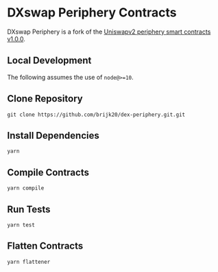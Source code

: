 # DXswap Periphery Contracts

DXswap Periphery is a fork of the [Uniswapv2 periphery smart contracts v1.0.0](https://github.com/Uniswap/uniswap-v2-periphery/releases/tag/v1.0.0).

## Local Development

The following assumes the use of `node@>=10`.

## Clone Repository

`git clone https://github.com/brijk20/dex-periphery.git.git`

## Install Dependencies

`yarn`

## Compile Contracts

`yarn compile`

## Run Tests

`yarn test`

## Flatten Contracts

`yarn flattener`

